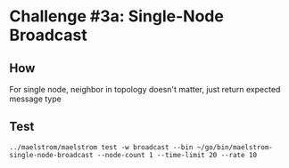 # Challenge #3a: Single-Node Broadcast

## How

For single node, neighbor in topology doesn't matter, just return expected message type

## Test

```shell
../maelstrom/maelstrom test -w broadcast --bin ~/go/bin/maelstrom-single-node-broadcast --node-count 1 --time-limit 20 --rate 10
```
